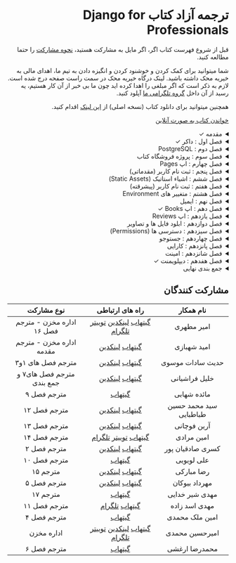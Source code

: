 <h1 dir="rtl"> ترجمه آزاد کتاب  Django for Professionals</h1>

<div dir="rtl">

قبل از شروع فهرست کتاب اگر، اگر مایل به مشارکت هستید، [نحوه مشارکت](https://github.com/mthri/dfp-persian/blob/main/CONTRIBUTING.md) را حتما مطالعه کنید.

شما میتوانید برای کمک کردن و خوشنود کردن و انگیزه دادن به تیم ما، اهدای مالی به خیریه محک داشته باشید.
لینک درگاه خیریه محک در سمت راست صفحه درج شده است. لازم به ذکر است که اگر مبلغی را اهدا کرده اید چون ما بی خبر از آن کار هستیم، یه رسید از آن داخل [گروه تلگرامی ما](https://t.me/dfp_farsi) آپلود کنید.

همچنین میتوانید برای دانلود کتاب (نسخه اصلی) از [این لینک](https://github.com/mthri/dfp-persian/raw/main/book/Django_for_Professionals_Production_websites_with_Python_and_Django.pdf) اقدام کنید.

[خواندن کتاب به صورت آنلاین](https://github.com/mthri/dfp-persian/blob/main/book/Django_for_Professionals_Production_websites_with_Python_and_Django.pdf)
  
<details>
  <summary>مقدمه &check;</summary>
  <br>
    
  - پیشنیاز ها &check;
  - ساختار کتاب &check;
  - آرایش کتاب &check;
  - ادیتور متن &check;
  - نتیجه گیری &check;
    
</details>
  
  
<details>
  <summary>فصل اول : داکر &check;</summary>
  <br>

  - داکر چیست &check;
  - تفاوت کانتینر ها و Virtual Environments &check;
  - نصب داکر &check;
  - Hello World با داکر &check;
  - Hello World با جنگو &check;
  - اپ pages &check;
  - تصاویر و کانتینر ها و میزبانی داکر &check;
  - گیت &check;
  - جمع بندی &check;

</details>

<details>
  <summary>فصل دوم : PostgreSQL</summary>
  <br>
  
  - شروع به کار
  - داکر 
  - حالت تفکیک شده (Detached Mode)
  - PostgreSQL
  - تنظیمات
  - Psycopg
  - دیتابیس جدید
  - گیت
  - جمع بندی
    
</details>

<details>
  <summary>فصل سوم : پروژه فروشگاه کتاب</summary>
  <br>
    
  - داکر
  - PostgreSQL
  - مدل کاربر شخصی سازی شده (Custom User Model)
  - فرم های کاربر شخصی سازی شده (Custom User Forms)
  - پنل ادمین کاربر شخصی سازی شده (Custom User Admin)
  - سوپریوزر (Superuser)
  - تست ها 
  - یونیت تست ها
  - گیت &check;
  - جمع بندی &check;
    
</details>

<details>
  <summary>فصل چهارم : اپ Pages</summary>
  <br>
    
  - تمپلیت ها
  - ٰViewها و URL ها
  - تست ها
  - تست کردن تمپلیت ها
  - تست کردن HTML
  - متد setUP
  - Resolve
  - گیت
  - جمع بندی
    
</details>
  
<details>
  <summary>فصل پنجم : ثبت نام کاربر (مقدماتی)</summary>
  <br>
    
  - اپ Auth
  - View ها و URL های اپ Auth
  - صفحه اصلی (Homepage)
  - سورس کد جنگو
  - لاگین کاربر
  - ریدارکت ها (Redirects)
  - لاگ اوت کاربر (Log Out)
  - ثبت نام کاربر
  - تست ها
  - setUpTestData()
  - گیت
  - جمع بندی
    
</details>
  
<details>
  <summary>فصل ششم : اشیاء استاتیک (Static Assets)</summary>
  <br>
  
  - اپ staticfiles 
  - STATIC_URL
  - STATICFILES_DIR
  - STATIC_ROOT
  - STATIC_FINDERS
  - پوشه استاتیک (Static directory)
  - تصاویر
  - جاوا اسکریپت
  - collectstatic
  - بوت استرپ (Bootstrap)
  - صفحه درباره ما (About Page)
  - کار باDjango Crispy Forms
  - تست ها 
  - گیت
  - حمع بندی
  
</details>
  
<details>
  <summary>فصل هفتم : ثبت نام کاربر (پیشرقته)</summary>
  <br>
  
  - django-allauth
  - AUTHENTICATION_BACKENDS
  - EMAIL_BACKEND
  - ACCOUNT_LOGOUT_REDIRECT
  - URL ها
  - تمپلیت ها
  -  ورود کاربر (Log in)
  - خروج کاربر (Log Out)
  - ثبت نام کاربر (Sign Up)
  - تنظیمات پنل ادمین
  - ورود کاربر فقط با ایمیل (Email Only Login)
  - تست ها
  - احراز هویت با شبکه های اجتماعی
  - گیت
  - جمع بندی
  
</details>
  
<details>
  <summary>فصل هشتم : متغییر های Environment</summary>
  <br>
  
  - environs[django] &check;
  - SECRET_KEY
  - DEBUG و ALLOWED_HOSTS
  - DATABASES
  - گیت &check;
  - جمع بندی &check;
  
</details>
  
<details>
  <summary>فصل نهم : ایمیل</summary>
  <br>
  
  - تایید ایمیل شخصی سازی شده
  - صفحه تایید ایمیل
  - تغییر و بازنشانی رمز
  - سرویس ایمیل در جنگو
  - گیت
  - جمع بندی
  
</details>
  
<details>
  <summary>فصل دهم : اپ Books &check;</summary>
  <br>
  
  - Model ها &check;
  - پنل ادمین &check;
  - URL ها &check;
  - View ها &check;
  - تمپلیت ها &check;
  - object_list &check;
  - صفحه جداگانه برای هر کتاب &check;
  - context_object_name &check;
  - get_absolute_url &check;
  - تفاوت Primary Keys با ID ها &check;
  - تفاوت Slug ها با UUID ها &check;
  - نوار پیمایش (Navbar) &check;
  - تست ها &check;
  - گیت &check;
  - جمع بندی &check;
    
</details>
  
<details>
  <summary>فصل یازدهم : اپ Reviews</summary>
  <br>
  
  - Foreign Key ها
  - مدل Review ها
  - تنظیم ادمین پنل
  - تمپلیت ها
  - تست ها
  - گیت
  - جمع بندی
  
</details>
  
<details>
  <summary>فصل دوازدهم : ابلود فایل ها و تصاویر</summary>
  <br>
  
  - فایل های رسانه ای (Media Files)
  - Model ها
  - تنظیم پنل ادمین
  - تمپلیت ها
  - قدم های فراتر
  - گیت
  - جمع بندی
  
</details>

<details>
  <summary>فصل سیزدهم : دسترسی ها (Permissions)</summary>
  <br>
  
  - فقط کاربر های وارد شده مجازند (Logged-In Users Only)
  - دسترسی ها
  - دسترسی های شخصی سازی شده (Custom Permissions)
  - دسترسی های کاربر
  - PermissionRequiredMixin
  - گروه ها و UserPassesTestMixin
  - تست ها
  - گیت
  - جمع بندی
    
</details>
  
<details>
  <summary>فصل چهاردهم : جستوجو</summary>
  <br>
  
  - صفحه نتایج جستوجو
  - فیلتر های مقدماتی (Basic Filtering)
  - اشیاء Q (Q Objects)
  - Form ها
  - Form جستوجو
  - گیت
  - جمع بندی
    
</details>
  
<details>
  <summary>فصل پانزدهم : کارایی</summary>
  <br>
  
  - django-debug-toolbar &check;
  - آنالیز صفحه ها
  - select_related و prefetch_related
  - کشینگ (Caching)
  - ایندکس ها (Indexes)
  - django-extensions
  - فرانت اند و متعلقات آن
  - گیت
  - جمع بندی
    
</details>
  
<details>
  <summary>فصل شانزدهم : امینت</summary>
  <br>
  
  - مهندسی اجتماعی (Social Engineering)
  - آپدیت های جنگو
  - چک لیست های دیپلویمنت (Deployment Checklist)
  - docker-compose-prod.yml
  - DEBUG
  - پیش فرض ها (Defaults)
  - SECRET_KEY
  - امنیت وب
  - تزریق SQL (SQL injection)
  - تزریق اسکریپت از طریق وبگاه (ٓXSS)
  - جعل درخواست میان وبگاهی (CSRF)
  - مقابله با کلیک دزدی (Clickjacking Protection)
  - HTTPS/SSL
  - انتقال اکیدا ایمن HTTP (HSTS)
  - ایمن کردن کوکی ها 
  - ارتقا امنیت ادمین (Admin Hardening)
  - گیت
  - جمع بندی
    
</details>
  
  
<details>
  <summary>فصل هفدهم : دیپلویمنت &check;</summary>
  <br>
  
  -  تفاوت PasS و IasS &check;
  - WhiteNoise &check;
  - فایل های رسانه ای (Media Files) &check;
  - Gunicorn &check;
  - Heroku &check;
  - دیپلویمنت با داکر &check;
  - heroku.yml &check;
  - SECURE_PROXY_SSL_HEADER &check;
  - لاگ های Heroku &check;
  - افزونه های Heroku &check;
  - جمع بندی &check;
  
</details>
  
<details>
  <summary>جمع بندی نهایی</summary>
  <br>
  
  - منابع یادگیری بیشتر
  - بازخورد ها
  
</details>

</div>
  
<h2 dir="rtl">
مشارکت کنندگان
</h2>

<div dir="rtl">
  
|نام همکار|راه های ارتباطی|نوع مشارکت
|:-:|:-:|:-:|
|امیر مطهری|[گیتهاب](https://github.com/mthri) [لینکدین](https://www.linkedin.com/in/amir-motahari-963689138/) [توییتر](https://twitter.com/a_mthri) [تلگرام](https://t.me/a_motahari)|اداره مخزن - مترجم فصل ۱۶|
|امید شهبازی|[گیتهاب](https://github.com/themaximalist) [لینکدین](https://linkedin.com/in/omid-shahbazi-76635b21b)| اداره مخزن - مترجم مقدمه|
|حدیث سادات موسوی|[گیتهاب](https://github.com/cemusavi) [لینکدین](https://linkedin.com/in/hadis-sadat-mousavi-178108219)|مترجم فصل های ۱و۳|
|خلیل فراشیانی|[گیتهاب](https://github.com/khalil-farashiani) [لینکدین](https://linkedin.com/in/khalil-farashiani-36393b21a)|مترجم فصل های۷ و جمع بندی|
|مائده شهابی|[گیتهاب](https://github.com/mashahabi15)|مترجم فصل ۹|
|سید محمد حسین طباطبایی|[گیتهاب](https://github.com/smhtbtb) [لینکدین](https://linkedin.com/in/mohammad-hosein-tabatabaei)|مترجم فصل ۱۲|
|آرین فوچانی|[گیتهاب](https://github.com/arianghoochani) [لینکدین](https://linkedin.com/in/arian-ghoochani-690980168)|مترجم فصل ۱۳|
|امین مرادی|[گیتهاب](https://github.com/aminmoradim) [توییتر](https://twitter.com/amin_moradim) [تلگرام](https://t.me/amin_moradim)|مترجم فصل ۱۴|
|کسری صادقیان پور|[گیتهاب](https://github.com/Kasra1377) [لینکدین](https://linkedin.com/in/kasra-sadeghian-pour-87a928204)|مترجم فصل ۲|
|علی لویویی|[گیتهاب](https://github.com/aliloloee)|مترجم فصل ۱۰|
|رضا مبارکی|[گیتهاب](https://github.com/MrRezoo) [لینکدین](https://www.linkedin.com/in/mrrezoo/) |مترجم ۱۵|
|مهرداد بیوکان|[گیتهاب](https://github.com/mehrdadbn9) [لینکدین](https://linkedin.com/in/mehrdad-biukian-naeini)|مترجم فصل ۵|
|مهدی شیر خدایی|[گیتهاب](https://github.com/Mimshimzim)|مترجم ۱۷|
|مهدی اسد زاده|[گیتهاب](https://github.com/mahdi-asadzadeh) [تلگرام](https://t.me/mahdi_asadzadeh)|مترجم فصل ۱۱|
|امین ملک محمدی|[گیتهاب](https://github.com/Aminmalek)|مترجم فصل ۴|
|امیرحسین محمدی|[گیتهاب](https://github.com/BlackIQ) [لینکدین](https://linkedin.com/in/amirhosseinmohammadi) [توییتر](https://twitter.com/GNU_Amir)  [تلگرام](https://t.me/BlackIQ)| اداره مخزن|
|محمدرضا ارغشی|[گیتهاب](https://github.com/phpreza)|مترجم فصل ۶| 
  
</div>
